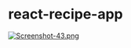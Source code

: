 # react-recipe-app

[![Screenshot-43.png](https://i.postimg.cc/9ftHsJ2Q/Screenshot-43.png)](https://postimg.cc/Y49PWNj5)

